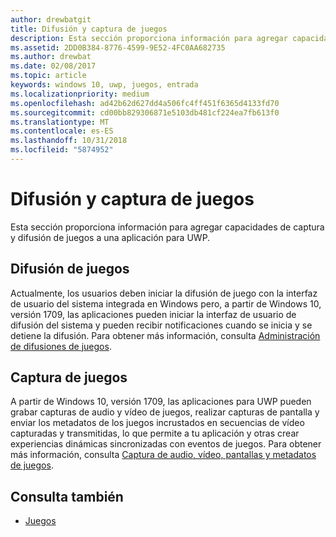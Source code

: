 ```yaml
---
author: drewbatgit
title: Difusión y captura de juegos
description: Esta sección proporciona información para agregar capacidades de captura y difusión de juegos a una aplicación para UWP.
ms.assetid: 2DD0B384-8776-4599-9E52-4FC0AA682735
ms.author: drewbat
ms.date: 02/08/2017
ms.topic: article
keywords: windows 10, uwp, juegos, entrada
ms.localizationpriority: medium
ms.openlocfilehash: ad42b62d627dd4a506fc4ff451f6365d4133fd70
ms.sourcegitcommit: cd00bb829306871e5103db481cf224ea7fb613f0
ms.translationtype: MT
ms.contentlocale: es-ES
ms.lasthandoff: 10/31/2018
ms.locfileid: "5874952"
---
```

# <a name="game-broadcast-and-capture"></a>Difusión y captura de juegos

Esta sección proporciona información para agregar capacidades de captura y difusión de juegos a una aplicación para UWP.

## <a name="game-broadcasting"></a>Difusión de juegos
Actualmente, los usuarios deben iniciar la difusión de juego con la interfaz de usuario del sistema integrada en Windows pero, a partir de Windows 10, versión 1709, las aplicaciones pueden iniciar la interfaz de usuario de difusión del sistema y pueden recibir notificaciones cuando se inicia y se detiene la difusión. Para obtener más información, consulta [Administración de difusiones de juegos](manage-game-broadcasting.md).

## <a name="game-capture"></a>Captura de juegos
A partir de Windows 10, versión 1709, las aplicaciones para UWP pueden grabar capturas de audio y vídeo de juegos, realizar capturas de pantalla y enviar los metadatos de los juegos incrustados en secuencias de vídeo capturadas y transmitidas, lo que permite a tu aplicación y otras crear experiencias dinámicas sincronizadas con eventos de juegos. Para obtener más información, consulta [Captura de audio, vídeo, pantallas y metadatos de juegos](capture-game-audio-video-screenshots-and-metadata.md).



## <a name="see-also"></a>Consulta también

* [Juegos](index.md)